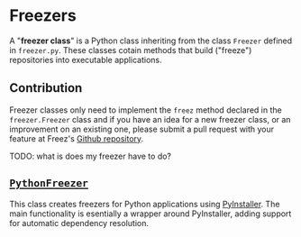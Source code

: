 # Freezers
A "**freezer class**" is a Python class inheriting from the class `Freezer` defined in `freezer.py`. These classes cotain methods that build ("freeze") repositories into executable applications.

## Contribution
Freezer classes only need to implement the `freez` method declared in the `freezer.Freezer` class and if you have an idea for a new freezer class, or an improvement on an existing one, please submit a pull request with your feature at Freez's [Github repository](https://github.com/thendg/freez).

TODO: what is does my freezer have to do?

## [`PythonFreezer`](python_freezer.py)
This class creates freezers for Python applications using [PyInstaller](https://pyinstaller.org/en/stable/). The main functionality is esentially a wrapper around PyInstaller, adding support for automatic dependency resolution.